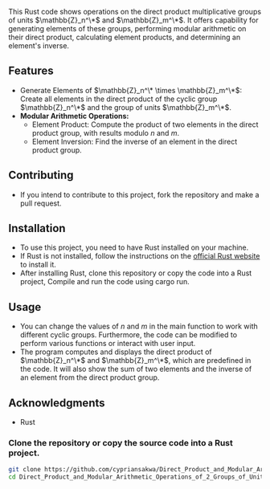 This Rust code shows operations on the direct product multiplicative groups of units $\mathbb{Z}_n^\*$ and  $\mathbb{Z}_m^\*$. It offers capability for generating elements of these groups, performing modular arithmetic on their direct product, calculating element products, and determining an element's inverse.

## Features
- Generate Elements of $\mathbb{Z}_n^\* \times \mathbb{Z}_m^\*$: Create all elements in the direct product of the cyclic group $\mathbb{Z}_n^\*$ and the group of units $\mathbb{Z}_m^\*$.
- **Modular Arithmetic Operations:**
   - Element Product: Compute the product of two elements in the direct product group, with results modulo $n$ and $m$.
   - Element Inversion: Find the inverse of an element in the direct product group.
 ## Contributing
  - If you intend to contribute to this project, fork the repository and make a pull request.

  ## Installation

- To use this project, you need to have Rust installed on your machine.
- If Rust is not installed, follow the instructions on the [official Rust website](https://www.rust-lang.org/tools/install) to install it.
- After installing Rust, clone this repository or copy the code into a Rust project, Compile and run the code using cargo run.
## Usage
- You can change the values of $n$ and $m$ in the main function to work with different cyclic groups. Furthermore, the code can be modified to perform various functions or interact with user input.
- The program computes and displays the direct product of $\mathbb{Z}_n^\*$ and $\mathbb{Z}_m^\*$, which are predefined in the code. It will also show the sum of two elements and the inverse of an element from the direct product group.
## Acknowledgments
- Rust
### Clone the repository or copy the source code into a Rust project.
```bash
git clone https://github.com/cypriansakwa/Direct_Product_and_Modular_Arithmetic_Operations_of_2_Groups_of_Units.git
cd Direct_Product_and_Modular_Arithmetic_Operations_of_2_Groups_of_Units
